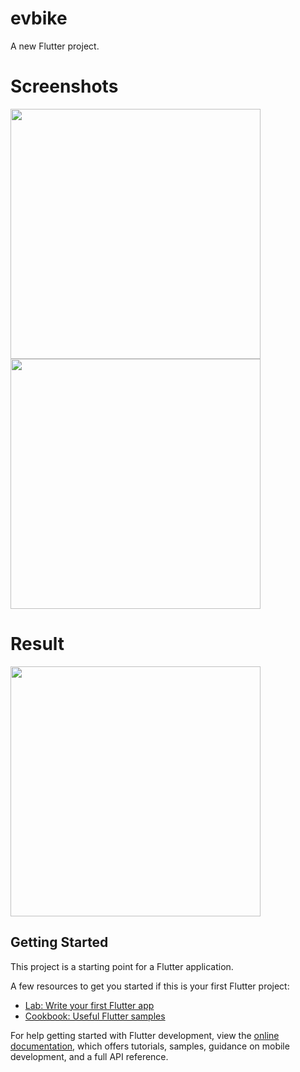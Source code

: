 # evbike

A new Flutter project.


# Screenshots
<img src="https://github.com/aakashx58/evbike/assets/106716824/0e869ce9-3495-43c9-84df-67dfc5deb1aa" height="400">
<img src="https://github.com/aakashx58/evbike/assets/106716824/fb3c6a84-291a-4418-8ae9-04559ba08969" height="400">


# Result 
<img src="https://github.com/aakashx58/evbike/assets/106716824/3115966e-7cea-452f-982b-c380b02b4b55" height="400">


## Getting Started

This project is a starting point for a Flutter application.

A few resources to get you started if this is your first Flutter project:

- [Lab: Write your first Flutter app](https://docs.flutter.dev/get-started/codelab)
- [Cookbook: Useful Flutter samples](https://docs.flutter.dev/cookbook)

For help getting started with Flutter development, view the
[online documentation](https://docs.flutter.dev/), which offers tutorials,
samples, guidance on mobile development, and a full API reference.
